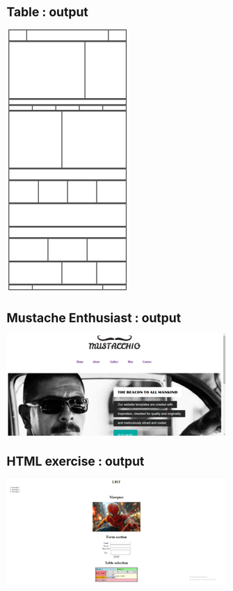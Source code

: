 <h1>Table : output</h1>
<img src="table.png"/>
<h1>Mustache Enthusiast : output</h1>
<img src="mustache.png"/>
<h1>HTML exercise : output</h1>
<img src="Html exercise.png"/>
